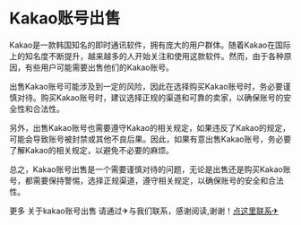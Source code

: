 # Kakao账号出售

Kakao是一款韩国知名的即时通讯软件，拥有庞大的用户群体。随着Kakao在国际上的知名度不断提升，越来越多的人开始关注和使用这款软件。然而，由于各种原因，有些用户可能需要出售他们的Kakao账号。

出售Kakao账号可能涉及到一定的风险，因此在选择购买Kakao账号时，务必要谨慎对待。购买Kakao账号时，建议选择正规的渠道和可靠的卖家，以确保账号的安全性和合法性。

另外，出售Kakao账号也需要遵守Kakao的相关规定，如果违反了Kakao的规定，可能会导致账号被封禁或其他不良后果。因此，如果有意出售Kakao账号，务必要了解Kakao的相关规定，以避免不必要的麻烦。

总之，Kakao账号出售是一个需要谨慎对待的问题，无论是出售还是购买Kakao账号，都需要保持警惕，选择正规渠道，遵守相关规定，以确保账号的安全和合法性。

更多 关于kakao账号出售 请通过✈与我们联系，感谢阅读,谢谢！[点这里联系✈](https://sim.k02.cc)